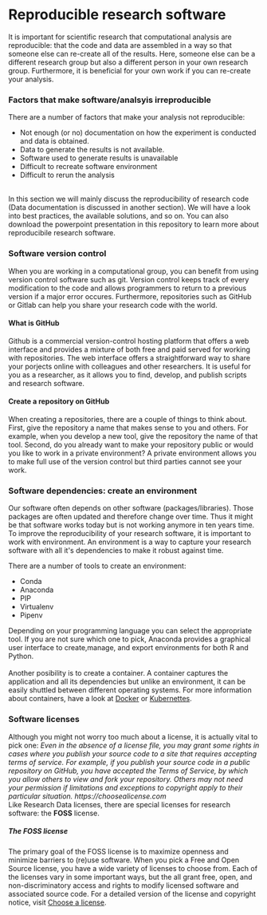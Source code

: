 <h1> Reproducible research software </h1>
It is important for scientific research that computational analysis are reproducible: that the code and data are assembled in a way so that someone else can re-create all of the results. Here, someone else can be a different research group but also a different person in your own research group. Furthermore, it is beneficial for your own work if you can re-create your analysis.

<h3> Factors that make software/analsyis irreproducible </h3>
There are a number of factors that make your analysis not reproducible:
<ul>
  <li>Not enough (or no) documentation on how the experiment is conducted and data is obtained.</li>
  <li>Data to generate the results is not available.</li>
  <li>Software used to generate results is unavailable</li>
  <li>Difficult to recreate software environment</li>
  <li>Difficult to rerun the analysis</li>
</ul>
<br>
In this section we will mainly discuss the reproducibility of research code (Data documentation is discussed in another section). We will have a look into best practices, the available solutions, and so on. You can also download the powerpoint presentation in this repository to learn more about reproducibile research software.

<h3> Software version control </h3>
When you are working in a computational group, you can benefit from using version control software such as git. Version control keeps track of every modification to the code and allows programmers to return to a previous version if a major error occures. Furthermore, repositories such as GitHub or Gitlab can help you share your research code with the world. <br>
<h4> What is GitHub </h4>
Github is a commercial version-control hosting platform that offers a web interface and provides a mixture of both free and paid served for working with repositories. The web interface offers a straightforward way to share your porjects online with colleagues and other researchers. It is useful for you as a researcher, as it allows you to find, develop, and publish scripts and research software. <br>
<h4> Create a repository on GitHub </h4>
When creating a repositories, there are a couple of things to think about. First, give the repository a name that makes sense to you and others. For example, when you develop a new tool, give the repository the name of that tool. Second, do you already want to make your repository public or would you like to work in a private environment? A private environment allows you to make full use of the version control but third parties cannot see your work.

<h3> Software dependencies: create an environment </h3>
Our software often depends on other software (packages/libraries). Those packages are often updated and therefore change over time. Thus it might be that software works today but is not working anymore in ten years time. To improve the reproducibility of your research software, it is important to work with environment. An environment is a way to capture your research software with all it's dependencies to make it robust against time. 

There are a number of tools to create an environment:<br>
<ul>
<li>Conda</li>
  <li>Anaconda</li>
  <li>PIP</li>
  <li>Virtualenv</li>
  <li>Pipenv</li>
</ul>
Depending on your programming language you can select the appropriate tool. If you are not sure which one to pick, Anaconda provides a graphical user interface to create,manage, and export environments for both R and Python. <br/>
<br/>
Another posibility is to create a container. A container captures the application and all its dependencies but unlike an environment, it can be easily shuttled between different operating systems. For more information about containers, have a look at <a href='https://www.ibm.com/cloud/learn/docker'>Docker</a> or <a href='https://kubernetes.io/docs/concepts/overview/what-is-kubernetes/'>Kubernettes</a>.

<h3> Software licenses </h3>
Although you might not worry too much about a license, it is actually vital to pick one:
<i>Even in the absence of a license file, you may grant some rights in cases where you publish your source code to a site that requires accepting terms of service. For example, if you publish your source code in a public repository on GitHub, you have accepted the Terms of Service, by which you allow others to view and fork your repository. Others may not need your permission if limitations and exceptions to copyright apply to their particular situation. https://choosealicense.com </i>
<br />
Like Research Data licenses, there are special licenses for research software: the <b>FOSS</b> license. <br/>
<h5> The FOSS license </h5>
The primary goal of the FOSS license is to maximize openness and minimize barriers to (re)use software. When you pick a Free and Open Source license, you have a wide variety of licenses to choose from. Each of the licenses vary in some important ways, but the all grant free, open, and non-discriminatory access and rights to modify licensed software and associated source code. For a detailed version of the license and copyright notice, visit <a href='https://choosealicense.com/licenses/'>Choose a license</a>.
<br>

